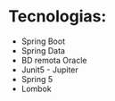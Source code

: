 # Tecnologias:
- Spring Boot
- Spring Data
- BD remota Oracle
- Junit5 - Jupiter
- Spring 5
- Lombok
